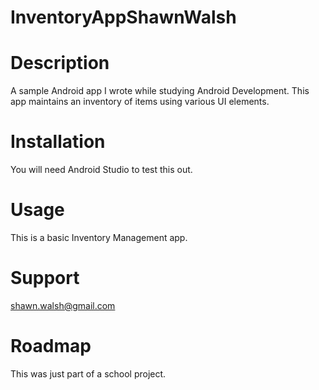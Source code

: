 # InventoryAppShawnWalsh

# Description
A sample Android app I wrote while studying Android Development. This app maintains an inventory of items using various UI elements.

# Installation
You will need Android Studio to test this out.

# Usage 
This is a basic Inventory Management app. 

# Support 
shawn.walsh@gmail.com 

# Roadmap 
This was just part of a school project.
